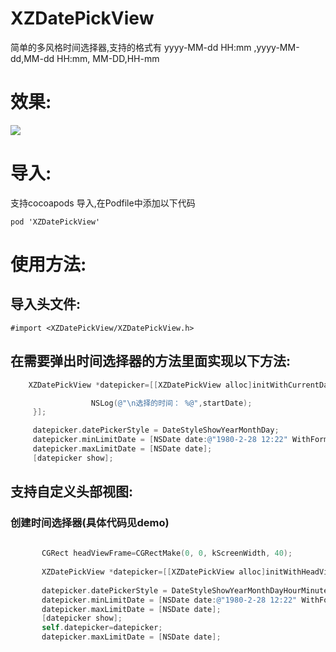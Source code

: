 # XZDatePickView

 简单的多风格时间选择器,支持的格式有 yyyy-MM-dd HH:mm ,yyyy-MM-dd,MM-dd HH:mm, MM-DD,HH-mm<br>

# 效果:
![](https://github.com/Mephsito23/XZDatePickView/blob/master/XZPickViewGif.gif)
 
# 导入:
支持cocoapods 导入,在Podfile中添加以下代码
 ```
 pod 'XZDatePickView'
```
# 使用方法:
 ## 导入头文件:<br>
 ```
 #import <XZDatePickView/XZDatePickView.h>
 ```
 ## 在需要弹出时间选择器的方法里面实现以下方法:
 ``` Objective-C
     XZDatePickView *datepicker=[[XZDatePickView alloc]initWithCurrentDate:[NSDate date] CompleteBlock:^(NSDate *startDate) {

                   NSLog(@"\n选择的时间： %@",startDate);
      }];

      datepicker.datePickerStyle = DateStyleShowYearMonthDay;
      datepicker.minLimitDate = [NSDate date:@"1980-2-28 12:22" WithFormat:@"yyyy-MM-dd HH:mm"];
      datepicker.maxLimitDate = [NSDate date];
      [datepicker show];
 ```
 ## 支持自定义头部视图:
 ### 创建时间选择器(具体代码见demo)
 ``` Objective-C 
       
        CGRect headViewFrame=CGRectMake(0, 0, kScreenWidth, 40);
        
        XZDatePickView *datepicker=[[XZDatePickView alloc]initWithHeadView:self.headView headViewFrame:headViewFrame];
        
        datepicker.datePickerStyle = DateStyleShowYearMonthDayHourMinute;
        datepicker.minLimitDate = [NSDate date:@"1980-2-28 12:22" WithFormat:@"yyyy-MM-dd HH:mm"];
        datepicker.maxLimitDate = [NSDate date];
        [datepicker show];
        self.datepicker=datepicker;
        datepicker.maxLimitDate = [NSDate date];
 ```
 
 

